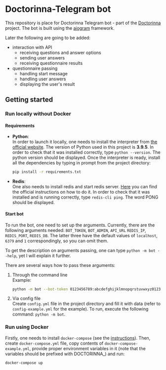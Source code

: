 # Doctorinna-Telegram bot

This repository is place for Doctorinna Telegram bot - part of the [Doctorinna](https://github.com/Doctorinna) project. 
The bot is built using the [aiogram](https://github.com/aiogram/aiogram) framework.

Later the following are going to be added:
  - interaction with API
    - receiving questions and answer options
    - sending user answers
    - receiving questionnaire results
  - questionnaire passing
    - handling start message
    - handling user answers
    - displaying the user's result

## Getting started

### Run locally without Docker

#### Requirements
  - **Python**:  
    In order to launch it locally, one needs to install the interpreter from [the official website](https://www.python.org/downloads/).
    The version of Python used in this project is **3.9.5**. In order to check that it was installed correctly, type `python --version`.
    The python version should be displayed. Once the interpreter is ready, install all the dependencies by typing in prompt from the project directory:
    ```bash
    pip install -r requirements.txt
    ```

  - **Redis**:  
    One also needs to install redis and start redis server. [Here](https://redis.io/download) you can find the official instructions on how to do it.
    In order to check that it was installed and is running correctly, type `redis-cli ping`. The word PONG should be displayed.
  
#### Start bot
To run the bot, one need to set up the arguments.
Currently, there are the following arguments needed: `BOT_TOKEN`, `BOT_ADMIN`, `API_URL` `REDIS_IP`, `REDIS_PORT`, `REDIS_DB`.
The latter three have the default values of `localhost`, `6379` and `1` correspondingly, so you can omit them.

To get the description on arguments passing, one can type `python -m bot --help`, yet I will explain it further.

There are several ways how to pass these arguments:

  1) Through the command line  
     Example:  
     ```bash
     python -m bot --bot-token 0123456789:abcdefghijklmnopqrstuvwxyz012345678 --bot-admin 123456789 --api-url https://doctorinna.com/api
     ```
     

  2) Via config file  
     Create `config.yml` file in the project directory and fill it with data (refer to `config-example.yml` for the example).
     To run, execute the following command: `python -m bot`.

   
### Run using Docker
Firstly, one needs to install `docker-compose` (see the [instructions](https://docs.docker.com/compose/install/)).
Then, create `docker-compose.yml` file, copy contents of `docker-compose-example.yml`, provide proper environment variables in it
(note that the variables should be prefixed with DOCTORINNA_) and run:
```bash
docker-compose up
```
